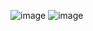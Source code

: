 ![image](https://github.com/user-attachments/assets/8b0e4637-e88f-4c63-94d9-e2231b0b6b37)
![image](https://github.com/user-attachments/assets/69d94068-eed1-4a6c-8a1a-5ddde4de245a)


